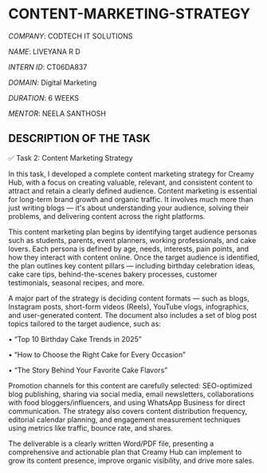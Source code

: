 # CONTENT-MARKETING-STRATEGY

*COMPANY*: CODTECH IT SOLUTIONS

*NAME*: LIVEYANA R D

*INTERN ID*: CT06DA837

*DOMAIN*: Digital Marketing

*DURATION*: 6 WEEKS

*MENTOR*: NEELA SANTHOSH

## DESCRIPTION OF THE TASK

✅ Task 2: Content Marketing Strategy

In this task, I developed a complete content marketing strategy for Creamy Hub, with a focus on creating valuable, relevant, and consistent content to attract and retain a clearly defined audience. Content marketing is essential for long-term brand growth and organic traffic. It involves much more than just writing blogs — it's about understanding your audience, solving their problems, and delivering content across the right platforms.

This content marketing plan begins by identifying target audience personas such as students, parents, event planners, working professionals, and cake lovers. Each persona is defined by age, needs, interests, pain points, and how they interact with content online. Once the target audience is identified, the plan outlines key content pillars — including birthday celebration ideas, cake care tips, behind-the-scenes bakery processes, customer testimonials, seasonal recipes, and more.

A major part of the strategy is deciding content formats — such as blogs, Instagram posts, short-form videos (Reels), YouTube vlogs, infographics, and user-generated content. The document also includes a set of blog post topics tailored to the target audience, such as:

•	“Top 10 Birthday Cake Trends in 2025”

•	“How to Choose the Right Cake for Every Occasion”

•	“The Story Behind Your Favorite Cake Flavors”

Promotion channels for this content are carefully selected: SEO-optimized blog publishing, sharing via social media, email newsletters, collaborations with food bloggers/influencers, and using WhatsApp Business for direct communication. The strategy also covers content distribution frequency, editorial calendar planning, and engagement measurement techniques using metrics like traffic, bounce rate, and shares.

The deliverable is a clearly written Word/PDF file, presenting a comprehensive and actionable plan that Creamy Hub can implement to grow its content presence, improve organic visibility, and drive more sales.
